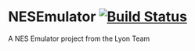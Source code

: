 NESEmulator [![Build Status](https://travis-ci.org/SupinfoGameDev/NESEmulator.svg)](https://travis-ci.org/SupinfoGameDev/NESEmulator)
===========

A NES Emulator project from the Lyon Team
